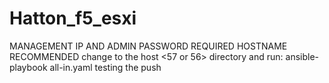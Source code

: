 # Hatton_f5_esxi
MANAGEMENT IP AND ADMIN PASSWORD REQUIRED
HOSTNAME RECOMMENDED
change to the host <57 or 56> directory and run:
 ansible-playbook all-in.yaml
testing the push